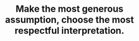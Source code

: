 ---
title: Make the most generous assumption, choose the most respectful interpretation.
tags: conflict human mindfulness
---